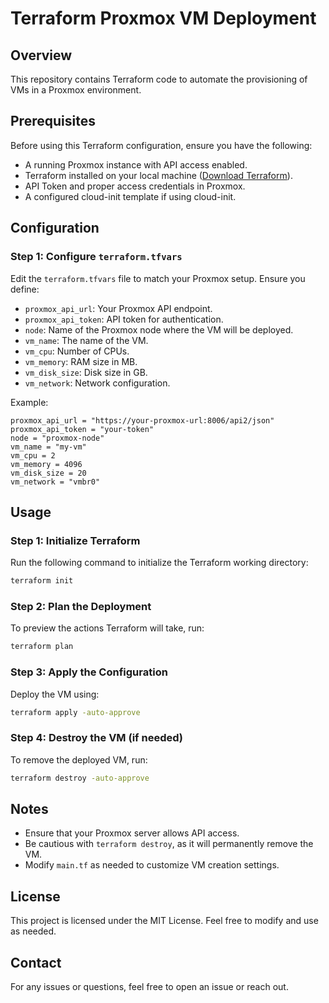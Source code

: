 # Terraform Proxmox VM Deployment

## Overview
This repository contains Terraform code to automate the provisioning of VMs in a Proxmox environment.

## Prerequisites
Before using this Terraform configuration, ensure you have the following:

- A running Proxmox instance with API access enabled.
- Terraform installed on your local machine ([Download Terraform](https://www.terraform.io/downloads)).
- API Token and proper access credentials in Proxmox.
- A configured cloud-init template if using cloud-init.


## Configuration
### Step 1: Configure `terraform.tfvars`
Edit the `terraform.tfvars` file to match your Proxmox setup. Ensure you define:

- `proxmox_api_url`: Your Proxmox API endpoint.
- `proxmox_api_token`: API token for authentication.
- `node`: Name of the Proxmox node where the VM will be deployed.
- `vm_name`: The name of the VM.
- `vm_cpu`: Number of CPUs.
- `vm_memory`: RAM size in MB.
- `vm_disk_size`: Disk size in GB.
- `vm_network`: Network configuration.

Example:
```hcl
proxmox_api_url = "https://your-proxmox-url:8006/api2/json"
proxmox_api_token = "your-token"
node = "proxmox-node"
vm_name = "my-vm"
vm_cpu = 2
vm_memory = 4096
vm_disk_size = 20
vm_network = "vmbr0"
```

## Usage
### Step 1: Initialize Terraform
Run the following command to initialize the Terraform working directory:
```sh
terraform init
```

### Step 2: Plan the Deployment
To preview the actions Terraform will take, run:
```sh
terraform plan
```

### Step 3: Apply the Configuration
Deploy the VM using:
```sh
terraform apply -auto-approve
```

### Step 4: Destroy the VM (if needed)
To remove the deployed VM, run:
```sh
terraform destroy -auto-approve
```

## Notes
- Ensure that your Proxmox server allows API access.
- Be cautious with `terraform destroy`, as it will permanently remove the VM.
- Modify `main.tf` as needed to customize VM creation settings.

## License
This project is licensed under the MIT License. Feel free to modify and use as needed.

## Contact
For any issues or questions, feel free to open an issue or reach out.

